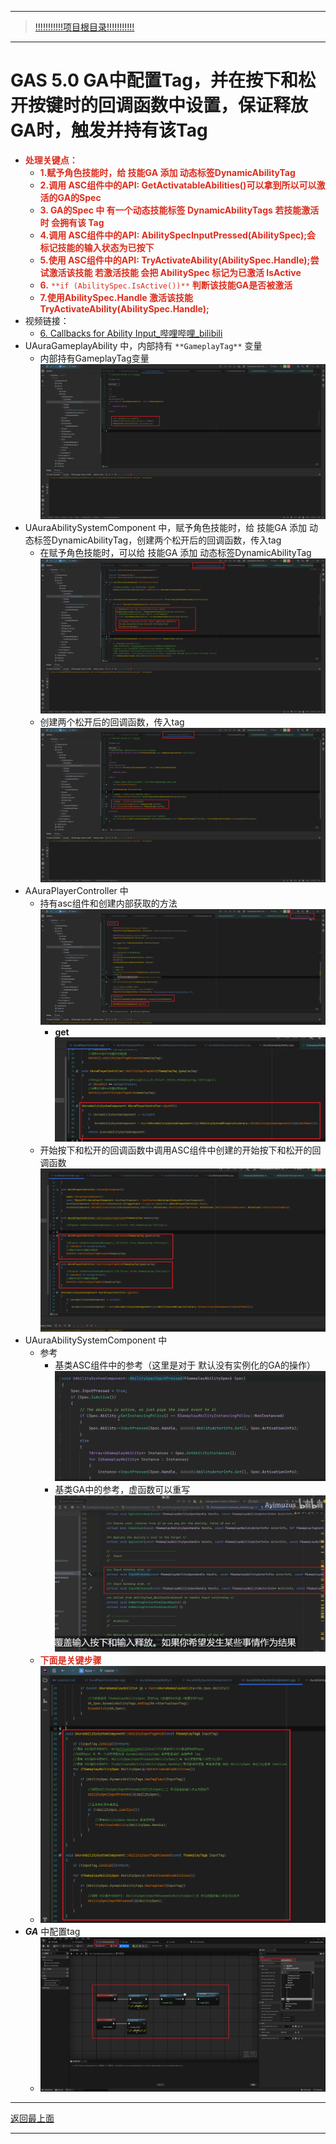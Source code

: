___________________________________________________________________________________________
> [!!!!!!!!!!!项目根目录!!!!!!!!!!!](./!!!!!!!!!!!项目目录!!!!!!!!!!!.md)

___________________________________________________________________________________________

# GAS 5.0 GA中配置Tag，并在按下和松开按键时的回调函数中设置，保证释放GA时，触发并持有该Tag
- <font color=#DC2D1E>**处理关键点：**</font>
    - <font color=#DC2D1E>**1.赋予角色技能时，给 技能GA 添加 动态标签DynamicAbilityTag**</font>
    - <font color=#DC2D1E>**2.调用 ASC组件中的API: GetActivatableAbilities()可以拿到所以可以激活的GA的Spec**</font>
    - <font color=#DC2D1E>**3. GA的Spec 中 有一个动态技能标签 DynamicAbilityTags 若技能激活时 会拥有该 Tag**</font>
    - <font color=#DC2D1E>**4.调用 ASC组件中的API: AbilitySpecInputPressed(AbilitySpec);会 标记技能的输入状态为已按下**</font>
    - <font color=#DC2D1E>**5.使用 ASC组件中的API: TryActivateAbility(AbilitySpec.Handle);尝试激活该技能 若激活技能 会把 AbilitySpec 标记为已激活 IsActive**</font>
    - <font color=#DC2D1E>**6.**</font> <font color=#DC2D1E>`**if (AbilitySpec.IsActive())**`</font> <font color=#DC2D1E>**判断该技能GA是否被激活**</font>
    - <font color=#DC2D1E>**7.使用AbilitySpec.Handle 激活该技能TryActivateAbility(AbilitySpec.Handle);**</font>
- 视频链接：
    -  [6. Callbacks for Ability Input_哔哩哔哩_bilibili]("https://www.bilibili.com/video/BV1JD421E7yC?p=100&vd_source=9e1e64122d802b4f7ab37bd325a89e6c")
- UAuraGameplayAbility 中，内部持有 `**GameplayTag**` 变量
    - 内部持有GameplayTag变量 ![图片](https://github.com/liyunlong618/MyNote/blob/master/%E8%99%9A%E5%B9%BBC++/%E6%A8%A1%E5%9D%97/GAS/GAS%E7%AC%AC%E4%BA%8C%E5%AD%A3-%E6%9A%97%E9%BB%91%E7%A0%B4%E5%9D%8F%E7%A5%9ELike%E6%B8%B8%E6%88%8F/%E9%85%8D%E5%9B%BE/GAS_5.0/GAS%205.0%20GA%E4%B8%AD%E9%85%8D%E7%BD%AETag%EF%BC%8C%E5%B9%B6%E5%9C%A8%E6%8C%89%E4%B8%8B%E5%92%8C%E6%9D%BE%E5%BC%80%E6%8C%89%E9%94%AE%E6%97%B6%E7%9A%84%E5%9B%9E%E8%B0%83%E5%87%BD%E6%95%B0%E4%B8%AD%E8%AE%BE%E7%BD%AE%EF%BC%8C%E4%BF%9D%E8%AF%81%E9%87%8A%E6%94%BEGA%E6%97%B6%EF%BC%8C%E8%A7%A6%E5%8F%91%E5%B9%B6%E6%8C%81%E6%9C%89%E8%AF%A5Tag-%E5%B9%95%E5%B8%83%E5%9B%BE%E7%89%87-121074-517762.png?raw=true)
- UAuraAbilitySystemComponent 中，赋予角色技能时，给 技能GA 添加 动态标签DynamicAbilityTag，创建两个松开后的回调函数，传入tag
    - 在赋予角色技能时，可以给 技能GA 添加 动态标签DynamicAbilityTag ![图片](https://github.com/liyunlong618/MyNote/blob/master/%E8%99%9A%E5%B9%BBC++/%E6%A8%A1%E5%9D%97/GAS/GAS%E7%AC%AC%E4%BA%8C%E5%AD%A3-%E6%9A%97%E9%BB%91%E7%A0%B4%E5%9D%8F%E7%A5%9ELike%E6%B8%B8%E6%88%8F/%E9%85%8D%E5%9B%BE/GAS_5.0/GAS%205.0%20GA%E4%B8%AD%E9%85%8D%E7%BD%AETag%EF%BC%8C%E5%B9%B6%E5%9C%A8%E6%8C%89%E4%B8%8B%E5%92%8C%E6%9D%BE%E5%BC%80%E6%8C%89%E9%94%AE%E6%97%B6%E7%9A%84%E5%9B%9E%E8%B0%83%E5%87%BD%E6%95%B0%E4%B8%AD%E8%AE%BE%E7%BD%AE%EF%BC%8C%E4%BF%9D%E8%AF%81%E9%87%8A%E6%94%BEGA%E6%97%B6%EF%BC%8C%E8%A7%A6%E5%8F%91%E5%B9%B6%E6%8C%81%E6%9C%89%E8%AF%A5Tag-%E5%B9%95%E5%B8%83%E5%9B%BE%E7%89%87-427853-834671.png?raw=true)
    - 创建两个松开后的回调函数，传入tag ![图片](https://github.com/liyunlong618/MyNote/blob/master/%E8%99%9A%E5%B9%BBC++/%E6%A8%A1%E5%9D%97/GAS/GAS%E7%AC%AC%E4%BA%8C%E5%AD%A3-%E6%9A%97%E9%BB%91%E7%A0%B4%E5%9D%8F%E7%A5%9ELike%E6%B8%B8%E6%88%8F/%E9%85%8D%E5%9B%BE/GAS_5.0/GAS%205.0%20GA%E4%B8%AD%E9%85%8D%E7%BD%AETag%EF%BC%8C%E5%B9%B6%E5%9C%A8%E6%8C%89%E4%B8%8B%E5%92%8C%E6%9D%BE%E5%BC%80%E6%8C%89%E9%94%AE%E6%97%B6%E7%9A%84%E5%9B%9E%E8%B0%83%E5%87%BD%E6%95%B0%E4%B8%AD%E8%AE%BE%E7%BD%AE%EF%BC%8C%E4%BF%9D%E8%AF%81%E9%87%8A%E6%94%BEGA%E6%97%B6%EF%BC%8C%E8%A7%A6%E5%8F%91%E5%B9%B6%E6%8C%81%E6%9C%89%E8%AF%A5Tag-%E5%B9%95%E5%B8%83%E5%9B%BE%E7%89%87-178833-734865.png?raw=true)
- AAuraPlayerController 中
    - 持有asc组件和创建内部获取的方法 ![图片](https://github.com/liyunlong618/MyNote/blob/master/%E8%99%9A%E5%B9%BBC++/%E6%A8%A1%E5%9D%97/GAS/GAS%E7%AC%AC%E4%BA%8C%E5%AD%A3-%E6%9A%97%E9%BB%91%E7%A0%B4%E5%9D%8F%E7%A5%9ELike%E6%B8%B8%E6%88%8F/%E9%85%8D%E5%9B%BE/GAS_5.0/GAS%205.0%20GA%E4%B8%AD%E9%85%8D%E7%BD%AETag%EF%BC%8C%E5%B9%B6%E5%9C%A8%E6%8C%89%E4%B8%8B%E5%92%8C%E6%9D%BE%E5%BC%80%E6%8C%89%E9%94%AE%E6%97%B6%E7%9A%84%E5%9B%9E%E8%B0%83%E5%87%BD%E6%95%B0%E4%B8%AD%E8%AE%BE%E7%BD%AE%EF%BC%8C%E4%BF%9D%E8%AF%81%E9%87%8A%E6%94%BEGA%E6%97%B6%EF%BC%8C%E8%A7%A6%E5%8F%91%E5%B9%B6%E6%8C%81%E6%9C%89%E8%AF%A5Tag-%E5%B9%95%E5%B8%83%E5%9B%BE%E7%89%87-810568-769206.png?raw=true)
        - **get** ![图片](https://github.com/liyunlong618/MyNote/blob/master/%E8%99%9A%E5%B9%BBC++/%E6%A8%A1%E5%9D%97/GAS/GAS%E7%AC%AC%E4%BA%8C%E5%AD%A3-%E6%9A%97%E9%BB%91%E7%A0%B4%E5%9D%8F%E7%A5%9ELike%E6%B8%B8%E6%88%8F/%E9%85%8D%E5%9B%BE/GAS_5.0/GAS%205.0%20GA%E4%B8%AD%E9%85%8D%E7%BD%AETag%EF%BC%8C%E5%B9%B6%E5%9C%A8%E6%8C%89%E4%B8%8B%E5%92%8C%E6%9D%BE%E5%BC%80%E6%8C%89%E9%94%AE%E6%97%B6%E7%9A%84%E5%9B%9E%E8%B0%83%E5%87%BD%E6%95%B0%E4%B8%AD%E8%AE%BE%E7%BD%AE%EF%BC%8C%E4%BF%9D%E8%AF%81%E9%87%8A%E6%94%BEGA%E6%97%B6%EF%BC%8C%E8%A7%A6%E5%8F%91%E5%B9%B6%E6%8C%81%E6%9C%89%E8%AF%A5Tag-%E5%B9%95%E5%B8%83%E5%9B%BE%E7%89%87-375492-734600.png?raw=true)
    - 开始按下和松开的回调函数中调用ASC组件中创建的开始按下和松开的回调函数 ![图片](https://github.com/liyunlong618/MyNote/blob/master/%E8%99%9A%E5%B9%BBC++/%E6%A8%A1%E5%9D%97/GAS/GAS%E7%AC%AC%E4%BA%8C%E5%AD%A3-%E6%9A%97%E9%BB%91%E7%A0%B4%E5%9D%8F%E7%A5%9ELike%E6%B8%B8%E6%88%8F/%E9%85%8D%E5%9B%BE/GAS_5.0/GAS%205.0%20GA%E4%B8%AD%E9%85%8D%E7%BD%AETag%EF%BC%8C%E5%B9%B6%E5%9C%A8%E6%8C%89%E4%B8%8B%E5%92%8C%E6%9D%BE%E5%BC%80%E6%8C%89%E9%94%AE%E6%97%B6%E7%9A%84%E5%9B%9E%E8%B0%83%E5%87%BD%E6%95%B0%E4%B8%AD%E8%AE%BE%E7%BD%AE%EF%BC%8C%E4%BF%9D%E8%AF%81%E9%87%8A%E6%94%BEGA%E6%97%B6%EF%BC%8C%E8%A7%A6%E5%8F%91%E5%B9%B6%E6%8C%81%E6%9C%89%E8%AF%A5Tag-%E5%B9%95%E5%B8%83%E5%9B%BE%E7%89%87-529970-651798.png?raw=true)
- UAuraAbilitySystemComponent 中
    - 参考
        - 基类ASC组件中的参考（这里是对于 默认没有实例化的GA的操作） ![图片](https://github.com/liyunlong618/MyNote/blob/master/%E8%99%9A%E5%B9%BBC++/%E6%A8%A1%E5%9D%97/GAS/GAS%E7%AC%AC%E4%BA%8C%E5%AD%A3-%E6%9A%97%E9%BB%91%E7%A0%B4%E5%9D%8F%E7%A5%9ELike%E6%B8%B8%E6%88%8F/%E9%85%8D%E5%9B%BE/GAS_5.0/GAS%205.0%20GA%E4%B8%AD%E9%85%8D%E7%BD%AETag%EF%BC%8C%E5%B9%B6%E5%9C%A8%E6%8C%89%E4%B8%8B%E5%92%8C%E6%9D%BE%E5%BC%80%E6%8C%89%E9%94%AE%E6%97%B6%E7%9A%84%E5%9B%9E%E8%B0%83%E5%87%BD%E6%95%B0%E4%B8%AD%E8%AE%BE%E7%BD%AE%EF%BC%8C%E4%BF%9D%E8%AF%81%E9%87%8A%E6%94%BEGA%E6%97%B6%EF%BC%8C%E8%A7%A6%E5%8F%91%E5%B9%B6%E6%8C%81%E6%9C%89%E8%AF%A5Tag-%E5%B9%95%E5%B8%83%E5%9B%BE%E7%89%87-375713-800460.png?raw=true)
        - 基类GA中的参考，虚函数可以重写 ![图片](https://github.com/liyunlong618/MyNote/blob/master/%E8%99%9A%E5%B9%BBC++/%E6%A8%A1%E5%9D%97/GAS/GAS%E7%AC%AC%E4%BA%8C%E5%AD%A3-%E6%9A%97%E9%BB%91%E7%A0%B4%E5%9D%8F%E7%A5%9ELike%E6%B8%B8%E6%88%8F/%E9%85%8D%E5%9B%BE/GAS_5.0/GAS%205.0%20GA%E4%B8%AD%E9%85%8D%E7%BD%AETag%EF%BC%8C%E5%B9%B6%E5%9C%A8%E6%8C%89%E4%B8%8B%E5%92%8C%E6%9D%BE%E5%BC%80%E6%8C%89%E9%94%AE%E6%97%B6%E7%9A%84%E5%9B%9E%E8%B0%83%E5%87%BD%E6%95%B0%E4%B8%AD%E8%AE%BE%E7%BD%AE%EF%BC%8C%E4%BF%9D%E8%AF%81%E9%87%8A%E6%94%BEGA%E6%97%B6%EF%BC%8C%E8%A7%A6%E5%8F%91%E5%B9%B6%E6%8C%81%E6%9C%89%E8%AF%A5Tag-%E5%B9%95%E5%B8%83%E5%9B%BE%E7%89%87-659059-266506.png?raw=true)
    - <font color=#DC2D1E>**下面是关键步骤**</font>
    -  ![图片](https://github.com/liyunlong618/MyNote/blob/master/%E8%99%9A%E5%B9%BBC++/%E6%A8%A1%E5%9D%97/GAS/GAS%E7%AC%AC%E4%BA%8C%E5%AD%A3-%E6%9A%97%E9%BB%91%E7%A0%B4%E5%9D%8F%E7%A5%9ELike%E6%B8%B8%E6%88%8F/%E9%85%8D%E5%9B%BE/GAS_5.0/GAS%205.0%20GA%E4%B8%AD%E9%85%8D%E7%BD%AETag%EF%BC%8C%E5%B9%B6%E5%9C%A8%E6%8C%89%E4%B8%8B%E5%92%8C%E6%9D%BE%E5%BC%80%E6%8C%89%E9%94%AE%E6%97%B6%E7%9A%84%E5%9B%9E%E8%B0%83%E5%87%BD%E6%95%B0%E4%B8%AD%E8%AE%BE%E7%BD%AE%EF%BC%8C%E4%BF%9D%E8%AF%81%E9%87%8A%E6%94%BEGA%E6%97%B6%EF%BC%8C%E8%A7%A6%E5%8F%91%E5%B9%B6%E6%8C%81%E6%9C%89%E8%AF%A5Tag-%E5%B9%95%E5%B8%83%E5%9B%BE%E7%89%87-822520-105846.png?raw=true)
- ***GA*** 中配置tag
    -  ![图片](https://github.com/liyunlong618/MyNote/blob/master/%E8%99%9A%E5%B9%BBC++/%E6%A8%A1%E5%9D%97/GAS/GAS%E7%AC%AC%E4%BA%8C%E5%AD%A3-%E6%9A%97%E9%BB%91%E7%A0%B4%E5%9D%8F%E7%A5%9ELike%E6%B8%B8%E6%88%8F/%E9%85%8D%E5%9B%BE/GAS_5.0/GAS%205.0%20GA%E4%B8%AD%E9%85%8D%E7%BD%AETag%EF%BC%8C%E5%B9%B6%E5%9C%A8%E6%8C%89%E4%B8%8B%E5%92%8C%E6%9D%BE%E5%BC%80%E6%8C%89%E9%94%AE%E6%97%B6%E7%9A%84%E5%9B%9E%E8%B0%83%E5%87%BD%E6%95%B0%E4%B8%AD%E8%AE%BE%E7%BD%AE%EF%BC%8C%E4%BF%9D%E8%AF%81%E9%87%8A%E6%94%BEGA%E6%97%B6%EF%BC%8C%E8%A7%A6%E5%8F%91%E5%B9%B6%E6%8C%81%E6%9C%89%E8%AF%A5Tag-%E5%B9%95%E5%B8%83%E5%9B%BE%E7%89%87-165062-732171.png?raw=true)

___________________________________________________________________________________________

[返回最上面](#处理关键点)
___________________________________________________________________________________________